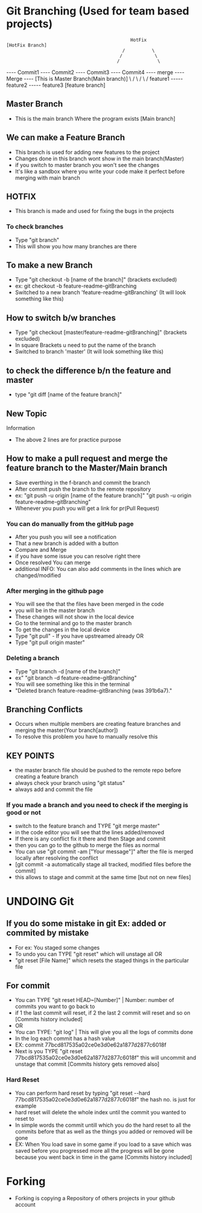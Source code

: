 # Git Branching (Used for team based projects)

                                                  HotFix                           [HotFix Branch] 
                                               /          \  
                                              /            \
                                             /              \
---- Commit1 ---- Commit2 ---- Commit3 ---- Commit4 ---- merge ---- Merge ----    [This is Master Branch(Main branch)]
                                \                                      /
                                 \                                    /
                                  \                                  /
                                 feature1 ----- feature2 ----- feature3                [feature branch]


## Master Branch 
*  This is the main branch Where the program exists [Main branch]

## We can make a Feature Branch
*  This branch is used for adding new features to the project
*  Changes done in this branch wont show in the main branch(Master)
*  if you switch to master branch you won't see the changes
*  It's like a sandbox where you write your code make it perfect before merging with main branch

## HOTFIX
*  This branch is made and used for fixing the bugs in the projects

### To check branches 
*   Type "git branch"
*   This will show you how many branches are there

## To make a new Branch
*  Type "git checkout -b [name of the branch]" (brackets excluded)
*  ex: git checkout -b feature-readme-gitBranching
*  Switched to a new branch 'feature-readme-gitBranching' (It will look something like this)

## How to switch b/w branches
*  Type "git checkout [master/feature-readme-gitBranching]" (brackets excluded)
*  In square Brackets u need to put the name of the branch
*  Switched to branch 'master' (It will look something like this)
 
## to check the difference b/n the feature and master
*  type "git diff [name of the feature branch]"

## New Topic

   Information

* The above 2 lines are for practice purpose

## How to make a pull request and merge the feature branch to the Master/Main branch
*  Save everthing in the f-branch and commit the branch
*  After commit push the branch to the remote repository
*  ex: "git push -u origin [name of the feature branch]"
       "git push -u origin feature-readme-gitBranching"
*  Whenever you push you will get a link for pr(Pull Request)
###  You can do manually from the gitHub page 
*    After you push you will see a notification
*    That a new branch is added with a button 
*    Compare and Merge
*    if you have some issue you can resolve right there
*    Once resolved You can merge
*    additional INFO: You can also add comments in the lines which are changed/modified

### After merging in the github page
*   You will see the that the files have been merged in the code
*   you will be in the master branch
*   These changes will not show in the local device
*   Go to the terminal and go to the master branch
*   To get the changes in the local device
*   Type "git pull" - If you have upstreamed already OR
*   Type "git pull origin master"

### Deleting a branch
*   Type "git branch -d [name of the branch]"
*   ex" "git branch -d feature-readme-gitBranching"
*   You will see something like this in the terminal
*   "Deleted branch feature-readme-gitBranching (was 391b6a7)."

## Branching Conflicts
*  Occurs when multiple members are creating feature branches and merging the master(Your branch[author])
*  To resolve this problem you have to manually resolve this 

## KEY POINTS
* the master branch file should be pushed to the remote repo before creating a feature branch
* always check your branch using "git status" 
* always add and commit the file 


### If you made a branch and you need to check if the merging is good or not 
* switch to the feature branch and TYPE "git merge master"
* in the code editor you will see that the lines added/removed
* If there is any conflict fix it there and then Stage and commit
* then you can go to the github to merge the files as normal
* You can use "git commit -am ["Your message"]" after the file is merged locally after resolving the conflict
* [git commit -a automatically stage all tracked, modified files before the commit]
* this allows to stage and commit at the same time [but not on new files]

# UNDOING Git
## If you do some mistake in git Ex: added or commited by mistake

* For ex: You staged some changes
* To undo you can TYPE "git reset" which will unstage all OR
* "git reset [File Name]" which resets the staged things in the particular file

## For commit
*  You can TYPE "git reset HEAD~[Number]" | Number: number of commits you want to go back to
*  if 1 the last commit will reset, if 2 the last 2 commit will reset and so on [Commits history included]
*  OR
*  You can TYPE: "git log" | This will give you all the logs of commits done
*  In the log each commit has a hash value 
*  EX: commit 77bcd817535a02ce0e3d0e62a1877d2877c6018f
*  Next is you TYPE "git reset 77bcd817535a02ce0e3d0e62a1877d2877c6018f" this will uncommit and unstage that commit [Commits history gets removed also]

### Hard Reset 
*   You can perform hard reset by typing "git reset --hard 77bcd817535a02ce0e3d0e62a1877d2877c6018f" the hash no. is just for example
*   hard reset will delete the whole index until the commit you wanted to reset to
*   In simple words the commit untill which you do the hard reset to all the commits before that as well as the things you added or removed will be gone
* EX: When You load save in some game if you load to a save which was saved before you progressed more all the progress will be gone because you went back in time in the game [Commits history included]

# Forking
* Forking is copying a Repository of others projects in your github account

